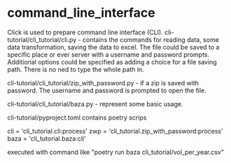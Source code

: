 # command_line_interface

Click is used to prepare command line interface (CLI). 
cli-tutorial/cli_tutorial/cli.py - contains the commands for reading data, some data transformation, saving the data to excel.
The file could be saved to a specific place or ever server with a username and password prompts.
Additional options could be specified as adding a choice for a file saving path. There is no ned to type the whole path in. 

cli-tutorial/cli_tutorial/zip_with_password.py - if a zip is saved with password. The username and password is prompted to open the file.

cli-tutorial/cli_tutorial/baza.py - represent some basic usage.

cli-tutorial/pyproject.toml  contains poetry scrips

cli = 'cli_tutorial.cli:process'
zwp = 'cli_tutorial.zip_with_password:process'
baza = 'cli_tutorial.baza:cli'

executed with command like "poetry run baza cli_tutorial/vol_per_year.csv"
